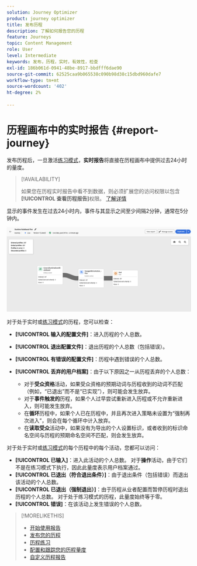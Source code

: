 ```yaml
---
solution: Journey Optimizer
product: journey optimizer
title: 发布历程
description: 了解如何报告您的历程
feature: Journeys
topic: Content Management
role: User
level: Intermediate
keywords: 发布，历程，实时，有效性，检查
exl-id: 186b061d-0941-48be-8917-bbdfff6dae90
source-git-commit: 62525caa9b065538c090b98d38c15dbd960dafe7
workflow-type: tm+mt
source-wordcount: '402'
ht-degree: 2%

---
```


# 历程画布中的实时报告 {#report-journey}

发布历程后，一旦激活[练习模式](journey-dry-run.md)，**实时报告**&#x200B;将直接在历程画布中提供过去24小时的量度。


>[!AVAILABILITY]
>
>如果您在历程实时报告中看不到数据，则必须扩展您的访问权限以包含&#x200B;**[!UICONTROL 查看历程报告]**&#x200B;权限。 [了解详情](../administration/permissions.md)


显示的事件发生在过去24小时内，事件与其显示之间至少间隔2分钟，通常在5分钟内。

![](assets/journey_live_report.png)

对于处于实时或[练习模式](journey-dry-run.md)的历程，您可以检查：

* **[!UICONTROL 输入的配置文件]**：进入历程的个人总数。
* **[!UICONTROL 退出配置文件]**：退出历程的个人总数（包括错误）。
* **[!UICONTROL 有错误的配置文件]**：历程中遇到错误的个人总数。
* **[!UICONTROL 丢弃的用户档案]**：由于以下原因之一从历程丢弃的个人总数：

   * 对于&#x200B;**受众资格**&#x200B;活动，如果受众资格的预期动词与历程收到的动词不匹配（例如，“已退出”而不是“已实现”），则可能会发生放弃。
   * 对于&#x200B;**事件触发的**&#x200B;历程，如果个人过早尝试重新进入历程或不允许重新进入，则可能发生放弃。
   * 在&#x200B;**循环**&#x200B;历程中，如果个人已在历程中，并且再次进入策略未设置为“强制再次进入”，则会在每个循环中计入放弃。
   * 在&#x200B;**读取受众**&#x200B;活动中，如果没有为导出的个人设置标识，或者收到的标识命名空间与历程的预期命名空间不匹配，则会发生放弃。

对于处于实时或[练习模式](journey-dry-run.md)的每个历程中的每个活动，您都可以访问：

* **[!UICONTROL 已输入]**：进入此活动的个人总数。 对于&#x200B;**操作**&#x200B;活动，由于它们不是在练习模式下执行，因此此量度表示用户档案通过。
* **[!UICONTROL 已退出（符合退出条件）]**：由于退出条件（包括错误）而退出该活动的个人总数。
* **[!UICONTROL 已退出（强制退出）]**：由于历程从业者配置而暂停历程时退出历程的个人总数。 对于处于练习模式的历程，此量度始终等于零。
* **[!UICONTROL 错误]**：在该活动上发生错误的个人总数。


>[!MORELIKETHIS]
>
>* [开始使用报告](../reports/gs-reports.md)
>* [发布您的历程](publishing-the-journey.md)
>* [历程练习](journey-dry-run.md)
>* [配置和跟踪您的历程量度](success-metrics.md)
>* [自定义历程报告](../reports/sharing-overview.md)
